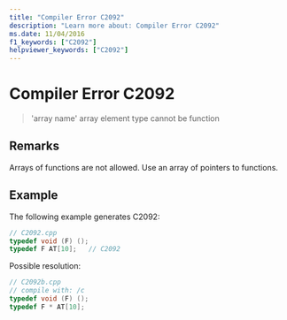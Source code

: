 ```yaml
---
title: "Compiler Error C2092"
description: "Learn more about: Compiler Error C2092"
ms.date: 11/04/2016
f1_keywords: ["C2092"]
helpviewer_keywords: ["C2092"]
---
```

# Compiler Error C2092

> 'array name' array element type cannot be function

## Remarks

Arrays of functions are not allowed. Use an array of pointers to functions.

## Example

The following example generates C2092:

```cpp
// C2092.cpp
typedef void (F) ();
typedef F AT[10];   // C2092
```

Possible resolution:

```cpp
// C2092b.cpp
// compile with: /c
typedef void (F) ();
typedef F * AT[10];
```
